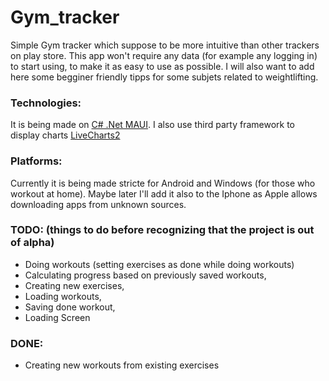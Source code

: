# Gym_tracker
Simple Gym tracker which suppose to be more intuitive than other trackers on play store.
This app won't require any data (for example any logging in) to start using, to make it as easy to use as possible.
I will also want to add here some begginer friendly tipps for some subjets related to weightlifting.

### Technologies:
It is being made on [C# .Net MAUI](https://learn.microsoft.com/en-us/dotnet/maui/what-is-maui).
I also use third party framework to display charts [LiveCharts2](https://lvcharts.com/)

### Platforms: 
Currently it is being made stricte for Android and Windows (for those who workout at home).
Maybe later I'll add it also to the Iphone as Apple allows downloading apps from unknown sources.

### TODO: (things to do before recognizing that the project is out of alpha)
- Doing workouts (setting exercises as done while doing workouts)
- Calculating progress based on previously saved workouts,
- Creating new exercises,
- Loading workouts,
- Saving done workout,
- Loading Screen

### DONE:
- Creating new workouts from existing exercises
